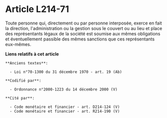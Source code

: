 # Article L214-71

Toute personne qui, directement ou par personne interposée, exerce en fait la direction, l'administration ou la gestion sous
le couvert ou au lieu et place des représentants légaux de la société est soumise aux mêmes obligations et éventuellement
passible des mêmes sanctions que ces représentants eux-mêmes.

**Liens relatifs à cet article**

	**Anciens textes**:

	  - Loi n°70-1300 du 31 décembre 1970 - art. 19 (Ab)

	**Codifié par**:

	  - Ordonnance n°2000-1223 du 14 décembre 2000 (V)

	**Cité par**:

	  - Code monétaire et financier - art. D214-124 (V)
	  - Code monétaire et financier - art. R214-190 (V)
